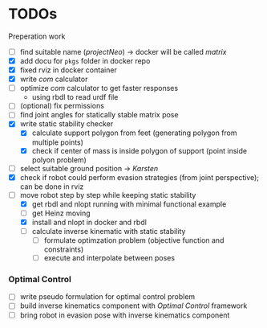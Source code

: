 # TODOs
 Preperation work
- [ ] find suitable name (*projectNeo*) -> docker will be called *matrix*
- [x] add docu for `pkgs` folder in docker repo
- [x] fixed rviz in docker container
- [x] write *com* calculator
- [ ] optimize *com* calculator to get faster responses
    - using rbdl to read urdf file
- [ ] (optional) fix permissions
- [ ] find joint angles for statically stable matrix pose
- [x] write static stability checker
    - [x] calculate support polygon from feet (generating polygon from multiple points)
    - [x] check if center of mass is inside polygon of support (point inside polyon problem)
- [ ] select suitable ground position -> *Karsten*
- [x] check if robot could perform evasion strategies (from joint perspective); can be done in rviz
- [ ] move robot step by step while keeping static stability
    - [x] get rbdl and nlopt running with minimal functional example
    - [ ] get Heinz moving
    - [x] install and nlopt in docker and rbdl
    - [ ] calculate inverse kinematic with static stability
        - [ ] formulate optimzation problem (objective function and constraints)
        - [ ] execute and interpolate between poses
### Optimal Control
- [ ] write pseudo formulation for optimal control problem
- [ ] build inverse kinematics component with *Optimal Control* framework
- [ ] bring robot in evasion pose with inverse kinematics component

